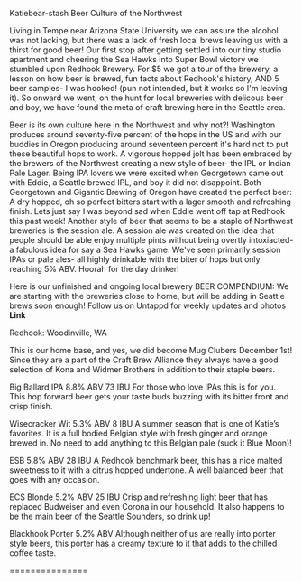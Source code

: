 Katiebear-stash
Beer Culture of the Northwest

Living in Tempe near Arizona State University we can assure the alcohol was not lacking, but there was a lack of fresh local brews leaving us with a thirst for good beer! 
Our first stop after getting settled into our tiny studio apartment and cheering the Sea Hawks into Super Bowl victory we stumbled upon Redhook Brewery. 
For $5 we got a tour of the brewery, a lesson on how beer is brewed, fun facts about Redhook's history, AND 5 beer samples- I was hooked! (pun not intended, but it works so I'm leaving it). 
So onward we went, on the hunt for local breweries with delicous beer and boy, we have found the meta of craft brewing here in the Seattle area. 

Beer is its own culture here in the Northwest and why not?! 
Washington produces around seventy-five percent of the hops in the US and with our buddies in Oregon producing around seventeen percent it's hard not to put these beautiful hops to work.
A vigorous hopped jolt has been embraced by the brewers of the Northwest creating  a new style of beer- the IPL or Indian Pale Lager. 
Being IPA lovers we were excited when Georgetown came out with Eddie, a Seattle brewed IPL, and boy it did not disappoint. 
Both Georgetown and Gigantic Brewing of Oregon have created the perfect beer: A dry hopped, oh so perfect bitters start with a lager smooth and refreshing finish. 
Lets just say I was beyond sad when Eddie went off tap at Redhook this past week! 
Another style of beer that seems to be a staple of Northwest breweries is the session ale. A session ale was created on the idea that people should be able enjoy multiple pints without being overtly intoxiacted- a fabulous idea for say a Sea Hawks game. 
We've seen primarily session IPAs or pale ales- all highly drinkable with the biter of hops but only reaching 5% ABV. 
Hoorah for the day drinker!


Here is our unfinished and ongoing local brewery BEER COMPENDIUM: 
We are starting with the breweries close to home, but will be adding in Seattle brews soon enough! 
Follow us on Untappd for weekly updates and photos __Link__

Redhook: Woodinville, WA

This is our home base, and yes, we did become Mug Clubers December 1st! 
Since they are a part of the Craft Brew Alliance they always have a good selection of Kona and Widmer Brothers in addition to their staple beers. 

Big Ballard IPA  8.8% ABV 73 IBU For those who love IPAs this is for you. 
This hop forward beer gets your taste buds buzzing with its bitter front and crisp finish.

Wisecracker Wit 5.3% ABV 8 IBU A summer season that is one of Katie’s favorites. 
It is a full bodied Belgian style with fresh ginger and orange brewed in. No need to add anything to this Belgian pale (suck it Blue Moon)!

ESB 5.8% ABV 28 IBU A Redhook benchmark beer, this has a nice malted sweetness to it with a citrus hopped undertone.
A well balanced beer that goes with any occasion. 

ECS Blonde 5.2% ABV 25 IBU Crisp and refreshing light beer that has replaced Budweiser and even Corona in our household. 
It also happens to be the main beer of the Seattle Sounders, so drink up!

Blackhook Porter 5.2% ABV 
Although neither of us are really into porter style beers, this porter has a creamy texture to it that adds to the chilled coffee taste. 

===============
